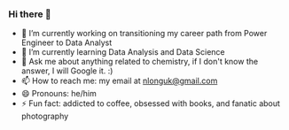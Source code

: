 ### Hi there 👋

- 🔭 I’m currently working on transitioning my career path from Power Engineer to Data Analyst
- 🌱 I’m currently learning Data Analysis and Data Science
- 💬 Ask me about anything related to chemistry, if I don't know the answer, I will Google it. :) 
- 📫 How to reach me: my email at nlonguk@gmail.com
- 😄 Pronouns: he/him 
- ⚡ Fun fact: addicted to coffee, obsessed with books, and fanatic about photography

<!--
**longnguyendata/longnguyendata** is a ✨ _special_ ✨ repository because its `README.md` (this file) appears on your GitHub profile.

Here are some ideas to get you started:

- 🔭 I’m currently working on ...
- 🌱 I’m currently learning ...
- 👯 I’m looking to collaborate on ...
- 🤔 I’m looking for help with ...
- 💬 Ask me about ...
- 📫 How to reach me: ...
- 😄 Pronouns: ...
- ⚡ Fun fact: ...
-->
